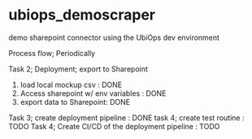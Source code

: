 # ubiops_demoscraper
demo sharepoint connector using the UbiOps dev environment

Process flow;
Periodically

Task 2; Deployment; export to Sharepoint
1. load local mockup csv : DONE
2. Access sharepoint w/ env variables : DONE
3. export data to Sharepoint: DONE


Task 3; create deployment pipeline : DONE
task 4; create test routine : TODO
Task 4; Create CI/CD of the deployment pipeline : TODO
